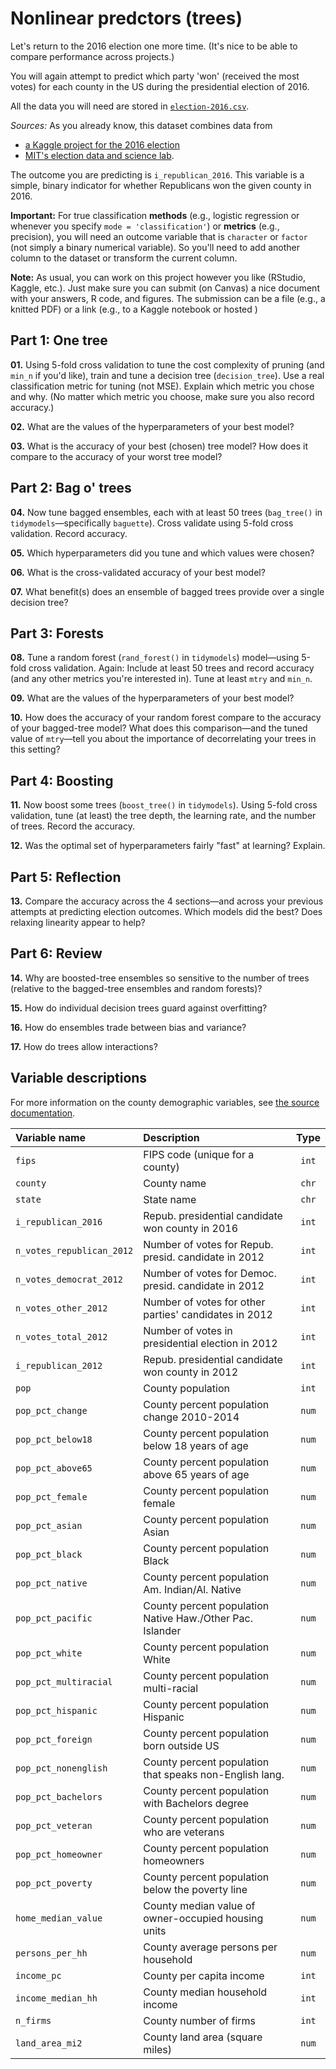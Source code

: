# Nonlinear predctors (trees)

Let's return to the 2016 election one more time. (It's nice to be able to compare performance across projects.)

You will again attempt to predict which party 'won' (received the most votes) for each county in the US during the presidential election of 2016.

All the data you will need are stored in [`election-2016.csv`](https://raw.githack.com/edrubin/EC524W22/master/projects/project-003/election-2016.csv).

*Sources:* As you already know, this dataset combines data from 

- [a Kaggle project for the 2016 election](https://www.kaggle.com/benhamner/2016-us-election?select=county_facts.csv)
- [MIT's election data and science lab](https://dataverse.harvard.edu/dataset.xhtml?persistentId=doi:10.7910/DVN/VOQCHQ).

The outcome you are predicting  is `i_republican_2016`. This variable is a simple, binary indicator for whether Republicans won the given county in 2016. 

**Important:** For true classification **methods** (e.g., logistic regression or whenever you specify `mode = 'classification'`) or **metrics** (e.g., precision), you will need an outcome variable that is `character` or `factor` (not simply a binary numerical variable). So you'll need to add another column to the dataset or transform the current column.

**Note:** As usual, you can work on this project however you like (RStudio, Kaggle, etc.). Just make sure you can submit (on Canvas) a nice document with your answers, R code, and figures. The submission can be a file (e.g., a knitted PDF) or a link (e.g., to a Kaggle notebook or hosted )

## Part 1: One tree

**01\.** Using 5-fold cross validation to tune the cost complexity of pruning (and `min_n` if you'd like), train and tune a decision tree (`decision_tree`). Use a real classification metric for tuning (not MSE). Explain which metric you chose and why. (No matter which metric you choose, make sure you also record accuracy.)

**02\.** What are the values of the hyperparameters of your best model?

**03\.** What is the accuracy of your best (chosen) tree model? How does it compare to the accuracy of your worst tree model?

## Part 2: Bag o' trees

**04\.** Now tune bagged ensembles, each with at least 50 trees (`bag_tree()` in `tidymodels`—specifically `baguette`). Cross validate using 5-fold cross validation. Record accuracy.

**05\.** Which hyperparameters did you tune and which values were chosen?

**06\.** What is the cross-validated accuracy of your best model?

**07\.** What benefit(s) does an ensemble of bagged trees provide over a single decision tree?

## Part 3: Forests

**08\.** Tune a random forest (`rand_forest()` in `tidymodels`) model—using 5-fold cross validation. Again: Include at least 50 trees and record accuracy (and any other metrics you're interested in). Tune at least `mtry` and `min_n`.

**09\.** What are the values of the hyperparameters of your best model?

**10\.** How does the accuracy of your random forest compare to the accuracy of your bagged-tree model? What does this comparison—and the tuned value of `mtry`—tell you about the importance of decorrelating your trees in this setting?

## Part 4: Boosting

**11\.** Now boost some trees (`boost_tree()` in `tidymodels`). Using 5-fold cross validation, tune (at least) the tree depth, the learning rate, and the number of trees. Record the accuracy.

**12\.** Was the optimal set of hyperparameters fairly "fast" at learning? Explain.

## Part 5: Reflection

**13\.** Compare the accuracy across the 4 sections—and across your previous attempts at predicting election outcomes. Which models did the best? Does relaxing linearity appear to help?

## Part 6: Review

**14\.** Why are boosted-tree ensembles so sensitive to the number of trees (relative to the bagged-tree ensembles and random forests)?

**15\.** How do individual decision trees guard against overfitting?

**16\.** How do ensembles trade between bias and variance?

**17\.** How do trees allow interactions?

## Variable descriptions

For more information on the county demographic variables, see [the source documentation](https://dataverse.harvard.edu/dataset.xhtml?persistentId=doi:10.7910/DVN/VOQCHQ).

| Variable name | Description | Type |
|:----|:----|:---:|
| `fips`                   | FIPS code (unique for a county)                             | `int` |
| `county`                 | County name                                                 | `chr` |
| `state`                  | State name                                                  | `chr` |
| `i_republican_2016`      | Repub. presidential candidate won county in 2016            | `int` |
| `n_votes_republican_2012`| Number of votes for Repub. presid. candidate in 2012        | `int` |
| `n_votes_democrat_2012`  | Number of votes for Democ. presid. candidate in 2012        | `int` |
| `n_votes_other_2012`     | Number of votes for other parties' candidates in 2012       | `int` |
| `n_votes_total_2012`     | Number of votes in presidential election in 2012            | `int` |
| `i_republican_2012`      | Repub. presidential candidate won county in 2012            | `int` |
| `pop`                    | County population                                           | `int` |
| `pop_pct_change`         | County percent population change 2010-2014                  | `num` |
| `pop_pct_below18`        | County percent population below 18 years of age             | `num` |
| `pop_pct_above65`        | County percent population above 65 years of age             | `num` |
| `pop_pct_female`         | County percent population female                            | `num` |
| `pop_pct_asian`          | County percent population Asian                             | `num` |
| `pop_pct_black`          | County percent population Black                             | `num` |
| `pop_pct_native`         | County percent population Am. Indian/Al. Native             | `num` |
| `pop_pct_pacific`        | County percent population Native Haw./Other Pac. Islander   | `num` |
| `pop_pct_white`          | County percent population White                             | `num` |
| `pop_pct_multiracial`    | County percent population multi-racial                      | `num` |
| `pop_pct_hispanic`       | County percent population Hispanic                          | `num` |
| `pop_pct_foreign`        | County percent population born outside US                   | `num` |
| `pop_pct_nonenglish`     | County percent population that speaks non-English lang.     | `num` |
| `pop_pct_bachelors`      | County percent population with Bachelors degree             | `num` |
| `pop_pct_veteran`        | County percent population who are veterans                  | `num` |
| `pop_pct_homeowner`      | County percent population homeowners                        | `num` |
| `pop_pct_poverty`        | County percent population below the poverty line            | `num` |
| `home_median_value`      | County median value of owner-occupied housing units         | `num` |
| `persons_per_hh`         | County average persons per household                        | `num` |
| `income_pc`              | County per capita income                                    | `int` |
| `income_median_hh`       | County median household income                              | `int` |
| `n_firms`                | County number of firms                                      | `int` |
| `land_area_mi2`          | County land area (square miles)                             | `num` |
